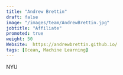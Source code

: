 ```yaml
---
title: "Andrew Brettin"
draft: false
image: "/images/team/AndrewBrettin.jpg"
jobtitle: "Affiliate"
promoted: true
weight: 50
Website:  https://andrewbrettin.github.io/
tags: [Ocean, Machine Learning]
---
```



NYU
